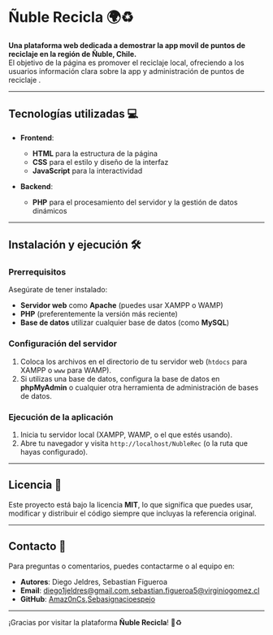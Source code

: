 # Ñuble Recicla 🌍♻️

**Una plataforma web dedicada a demostrar la app movil de puntos de reciclaje en la región de Ñuble, Chile.**  
El objetivo de la página es promover el reciclaje local, ofreciendo a los usuarios información clara sobre la app y administración de puntos de reciclaje .

---

## Tecnologías utilizadas 💻

- **Frontend**:
  - **HTML** para la estructura de la página
  - **CSS** para el estilo y diseño de la interfaz
  - **JavaScript** para la interactividad

- **Backend**:
  - **PHP** para el procesamiento del servidor y la gestión de datos dinámicos

---

## Instalación y ejecución 🛠️

### Prerrequisitos

Asegúrate de tener instalado:
- **Servidor web** como **Apache** (puedes usar XAMPP o WAMP)
- **PHP** (preferentemente la versión más reciente)
- **Base de datos** utilizar cualquier base de datos (como **MySQL**)

### Configuración del servidor

1. Coloca los archivos en el directorio de tu servidor web (`htdocs` para XAMPP o `www` para WAMP).
2. Si utilizas una base de datos, configura la base de datos en **phpMyAdmin** o cualquier otra herramienta de administración de bases de datos.

### Ejecución de la aplicación

1. Inicia tu servidor local (XAMPP, WAMP, o el que estés usando).
2. Abre tu navegador y visita `http://localhost/NubleRec` (o la ruta que hayas configurado).

---

## Licencia 📄

Este proyecto está bajo la licencia **MIT**, lo que significa que puedes usar, modificar y distribuir el código siempre que incluyas la referencia original. 

---

## Contacto 📧

Para preguntas o comentarios, puedes contactarme o al equipo en:

- **Autores**: Diego Jeldres, Sebastian Figueroa 
- **Email**: [diego1jeldres@gmail.com](mailto:diego1jeldres@gmail.com),[sebastian.figueroa5@virginiogomez.cl ](mailto:sebastian.figueroa5@virginiogomez.cl )
- **GitHub**: [Amaz0nCs](https://github.com/Amaz0nCs),[Sebasignacioespejo ]([https://github.com/Amaz0nCs](https://github.com/Sebasignacioespejo))

---

¡Gracias por visitar la plataforma **Ñuble Recicla**! 🌱♻️
